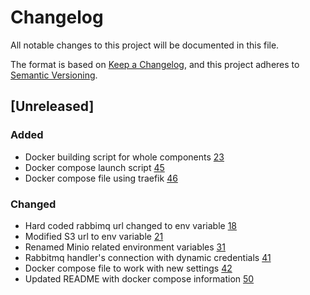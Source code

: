 # Changelog
All notable changes to this project will be documented in this file.

The format is based on [Keep a Changelog](https://keepachangelog.com/en/1.0.0/),
and this project adheres to [Semantic Versioning](https://semver.org/spec/v2.0.0.html).

## [Unreleased]
### Added
- Docker building script for whole components [23](https://github.com/ncsa/standalone-smm-analytics/issues/23)
- Docker compose launch script [45](https://github.com/ncsa/standalone-smm-analytics/issues/45)
- Docker compose file using traefik [46](https://github.com/ncsa/standalone-smm-analytics/issues/46)

### Changed
- Hard coded rabbimq url changed to env variable [18](https://github.com/ncsa/standalone-smm-analytics/issues/18)
- Modified S3 url to env variable [21](https://github.com/ncsa/standalone-smm-analytics/issues/21)
- Renamed Minio related environment variables [31](https://github.com/ncsa/standalone-smm-analytics/issues/31)
- Rabbitmq handler's connection with dynamic credentials [41](https://github.com/ncsa/standalone-smm-analytics/issues/41)
- Docker compose file to work with new settings [42](https://github.com/ncsa/standalone-smm-analytics/issues/42)
- Updated README with docker compose information [50](https://github.com/ncsa/standalone-smm-analytics/issues/50)